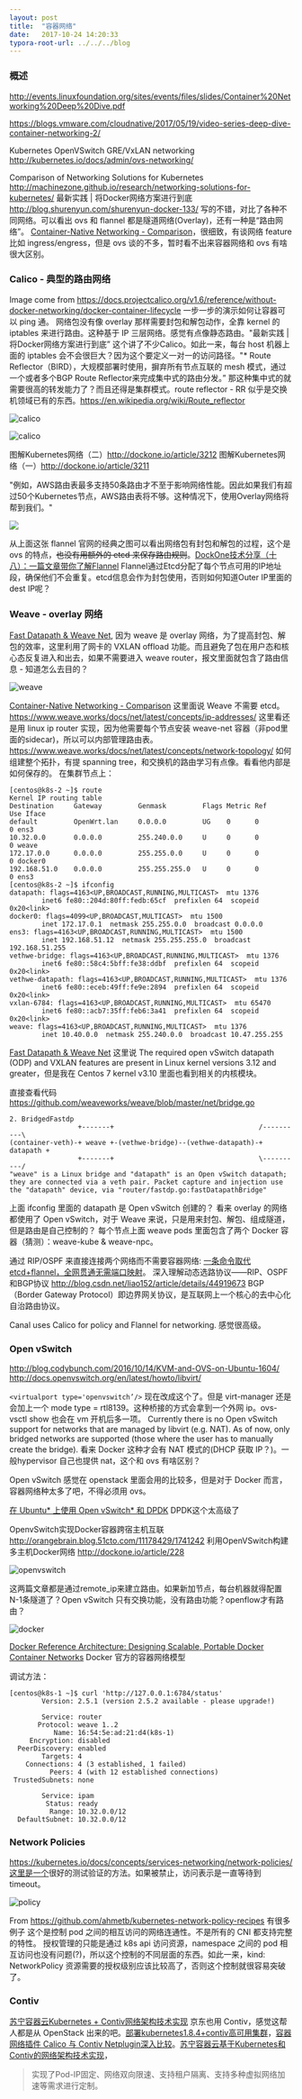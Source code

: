 ```yaml
---
layout: post
title:  "容器网络"
date:   2017-10-24 14:20:33
typora-root-url: ../../../blog
---
```


### 概述
http://events.linuxfoundation.org/sites/events/files/slides/Container%20Networking%20Deep%20Dive.pdf

https://blogs.vmware.com/cloudnative/2017/05/19/video-series-deep-dive-container-networking-2/

Kubernetes OpenVSwitch GRE/VxLAN networking http://kubernetes.io/docs/admin/ovs-networking/

Comparison of Networking Solutions for Kubernetes http://machinezone.github.io/research/networking-solutions-for-kubernetes/
最新实践 | 将Docker网络方案进行到底 http://blog.shurenyun.com/shurenyun-docker-133/ 写的不错，对比了各种不同网络。可以看出 ovs 和 flannel 都是隧道网络(Overlay)，还有一种是“路由网络”。
[Container-Native Networking - Comparison](https://docs.google.com/spreadsheets/d/1polIS2pvjOxCZ7hpXbra68CluwOZybsP1IYfr-HrAXc/edit#gid=0)，很细致，有谈网络 feature 比如 ingress/engress，但是 ovs 谈的不多，暂时看不出来容器网络和 ovs 有啥很大区别。

### Calico - 典型的路由网络
Image come from https://docs.projectcalico.org/v1.6/reference/without-docker-networking/docker-container-lifecycle 一步一步的演示如何让容器可以 ping 通。 网络包没有像 overlay 那样需要封包和解包动作，全靠 kernel 的 iptables 来进行路由。这种基于 IP 三层网络。感觉有点像静态路由。"最新实践 | 将Docker网络方案进行到底” 这个讲了不少Calico。如此一来，每台 host 机器上面的 iptables 会不会很巨大？因为这个要定义一对一的访问路径。"* 
 Route Reflector（BIRD），大规模部署时使用，摒弃所有节点互联的 mesh 模式，通过一个或者多个BGP Route Reflector来完成集中式的路由分发。” 那这种集中式的就需要很高的转发能力了？而且还得是集群模式。route reflector - RR 似乎是交换机领域已有的东西。https://en.wikipedia.org/wiki/Route_reflector

![calico](/images/2017/calico.png)

![calico](/images/2017/calico2.gif)

图解Kubernetes网络（二）http://dockone.io/article/3212 图解Kubernetes网络（一）http://dockone.io/article/3211

"例如，AWS路由表最多支持50条路由才不至于影响网络性能。因此如果我们有超过50个Kubernetes节点，AWS路由表将不够。这种情况下，使用Overlay网络将帮到我们。"

![](/images/2017/flannel-packet-01.png)

从上面这张 flannel 官网的经典之图可以看出网络包有封包和解包的过程，这个是 ovs 的特点，~~也没有用额外的 etcd 来保存路由规则~~。[DockOne技术分享（十八）：一篇文章带你了解Flannel](http://dockone.io/article/618) Flannel通过Etcd分配了每个节点可用的IP地址段，确保他们不会重复。etcd信息会作为封包使用，否则如何知道Outer IP里面的dest IP呢？

### Weave - overlay 网络
[Fast Datapath & Weave Net](https://www.weave.works/docs/net/latest/concepts/fastdp-how-it-works/), 因为 weave 是 overlay 网络，为了提高封包、解包的效率，这里利用了网卡的 VXLAN offload 功能。而且避免了包在用户态和核心态反复进入和出去，如果不需要进入 weave router，报文里面就包含了路由信息 - 知道怎么去目的？

![weave](/images/2017/weave.png)

[Container-Native Networking - Comparison](https://docs.google.com/spreadsheets/d/1polIS2pvjOxCZ7hpXbra68CluwOZybsP1IYfr-HrAXc/edit#gid=0) 这里面说 Weave 不需要 etcd。https://www.weave.works/docs/net/latest/concepts/ip-addresses/ 这里看还是用 linux ip router 实现，因为他需要每个节点安装 weave-net 容器（非pod里面的sidecar)，所以可以内部管理路由表。
https://www.weave.works/docs/net/latest/concepts/network-topology/ 如何组建整个拓扑，有提 spanning tree，和交换机的路由学习有点像。看看他内部是如何保存的。
在集群节点上：
```
[centos@k8s-2 ~]$ route
Kernel IP routing table
Destination     Gateway         Genmask         Flags Metric Ref    Use Iface
default         OpenWrt.lan     0.0.0.0         UG    0      0        0 ens3
10.32.0.0       0.0.0.0         255.240.0.0     U     0      0        0 weave
172.17.0.0      0.0.0.0         255.255.0.0     U     0      0        0 docker0
192.168.51.0    0.0.0.0         255.255.255.0   U     0      0        0 ens3
[centos@k8s-2 ~]$ ifconfig 
datapath: flags=4163<UP,BROADCAST,RUNNING,MULTICAST>  mtu 1376
        inet6 fe80::204d:80ff:fedb:65cf  prefixlen 64  scopeid 0x20<link>
docker0: flags=4099<UP,BROADCAST,MULTICAST>  mtu 1500
        inet 172.17.0.1  netmask 255.255.0.0  broadcast 0.0.0.0
ens3: flags=4163<UP,BROADCAST,RUNNING,MULTICAST>  mtu 1500
        inet 192.168.51.12  netmask 255.255.255.0  broadcast 192.168.51.255
vethwe-bridge: flags=4163<UP,BROADCAST,RUNNING,MULTICAST>  mtu 1376
        inet6 fe80::58c4:5bff:fe38:ddbf  prefixlen 64  scopeid 0x20<link>
vethwe-datapath: flags=4163<UP,BROADCAST,RUNNING,MULTICAST>  mtu 1376
        inet6 fe80::eceb:49ff:fe9e:2894  prefixlen 64  scopeid 0x20<link>
vxlan-6784: flags=4163<UP,BROADCAST,RUNNING,MULTICAST>  mtu 65470
        inet6 fe80::acb7:35ff:feb6:3a41  prefixlen 64  scopeid 0x20<link>
weave: flags=4163<UP,BROADCAST,RUNNING,MULTICAST>  mtu 1376
        inet 10.40.0.0  netmask 255.240.0.0  broadcast 10.47.255.255
```
[Fast Datapath & Weave Net](https://www.weave.works/docs/net/latest/concepts/fastdp-how-it-works/) 这里说 The required open vSwitch datapath (ODP) and VXLAN features are present in Linux kernel versions 3.12 and greater，但是我在 Centos 7 kernel v3.10 里面也看到相关的内核模块。

直接查看代码 https://github.com/weaveworks/weave/blob/master/net/bridge.go
```
2. BridgedFastdp
                 +-------+                                    /----------\
(container-veth)-+ weave +-(vethwe-bridge)--(vethwe-datapath)-+ datapath +
                 +-------+                                    \----------/
"weave" is a Linux bridge and "datapath" is an Open vSwitch datapath; they are connected via a veth pair. Packet capture and injection use the "datapath" device, via "router/fastdp.go:fastDatapathBridge"
```
上面 ifconfig 里面的 datapath 是 Open vSwitch 创建的？
看来 overlay 的网络都使用了 Open vSwitch，对于 Weave 来说，只是用来封包、解包、组成隧道，但是路由是自己控制的？
每个节点上面 weave pods 里面包含了两个 Docker 容器（猜测）：weave-kube & weave-npc。

通过 RIP/OSPF 来直接连接两个网络而不需要容器网络: [一条命令取代etcd+flannel，全网贯通无需端口映射](http://dockone.io/article/466)。
深入理解动态选路协议——RIP、OSPF和BGP协议 http://blog.csdn.net/liao152/article/details/44919673 
BGP（Border Gateway Protocol）即边界网关协议，是互联网上一个核心的去中心化自治路由协议。

Canal uses Calico for policy and Flannel for networking. 感觉很高级。



### Open vSwitch
http://blog.codybunch.com/2016/10/14/KVM-and-OVS-on-Ubuntu-1604/ http://docs.openvswitch.org/en/latest/howto/libvirt/

`<virtualport type='openvswitch’/>` 现在改成这个了。但是 virt-manager 还是会加上一个 mode type = rtl8139。这种桥接的方式会拿到一个外网 ip。ovs-vsctl show 也会在 vm 开机后多一项。
Currently there is no Open vSwitch support for networks that are managed by libvirt (e.g. NAT). As of now, only bridged networks are supported (those where the user has to manually create the bridge).
看来 Docker 这种才会有 NAT 模式的(DHCP 获取 IP？)。一般hypervisor 自己也提供 nat，这个和 ovs 有啥区别？

Open vSwitch 感觉在 openstack 里面会用的比较多，但是对于 Docker 而言，容器网络种太多了吧，不得必须用 ovs。

[在 Ubuntu* 上使用 Open vSwitch* 和 DPDK](https://software.intel.com/zh-cn/articles/using-open-vswitch-with-dpdk-on-ubuntu) DPDK这个太高级了

OpenvSwitch实现Docker容器跨宿主机互联 http://orangebrain.blog.51cto.com/11178429/1741242
利用OpenVSwitch构建多主机Docker网络 http://dockone.io/article/228

![openvswitch](/images/2017/openvswitch.png)

这两篇文章都是通过remote_ip来建立路由。如果新加节点，每台机器就得配置 N-1条隧道了？Open vSwitch 只有交换功能，没有路由功能？openflow才有路由？

![docker](/images/2017/docker-network.png)

[Docker Reference Architecture: Designing Scalable, Portable Docker Container Networks](https://success.docker.com/article/Docker_Reference_Architecture-_Designing_Scalable,_Portable_Docker_Container_Networks)
Docker 官方的容器网络模型

调试方法：
```
[centos@k8s-1 ~]$ curl 'http://127.0.0.1:6784/status'
        Version: 2.5.1 (version 2.5.2 available - please upgrade!)

        Service: router
       Protocol: weave 1..2
           Name: 16:54:5e:ad:21:d4(k8s-1)
     Encryption: disabled
  PeerDiscovery: enabled
        Targets: 4
    Connections: 4 (3 established, 1 failed)
          Peers: 4 (with 12 established connections)
 TrustedSubnets: none

        Service: ipam
         Status: ready
          Range: 10.32.0.0/12
  DefaultSubnet: 10.32.0.0/12
```


### Network Policies
https://kubernetes.io/docs/concepts/services-networking/network-policies/
[这里是一个](https://kubernetes.io/docs/tasks/administer-cluster/declare-network-policy/)很好的测试验证的方法。如果被禁止，访问表示是一直等待到 timeout。

![policy](/images/2017/network-policy.gif)

From https://github.com/ahmetb/kubernetes-network-policy-recipes 有很多例子
这个是控制 pod 之间的相互访问的网络连通性。不是所有的 CNI 都支持完整的特性。
授权管理的只能是通过 k8s api 访问资源，namespace 之间的 pod 相互访问也没有问题(?)，所以这个控制的不同层面的东西。如此一来，kind: NetworkPolicy 资源需要的授权级别应该比较高了，否则这个控制就很容易突破了。

### Contiv
[苏宁容器云Kubernetes + Contiv网络架构技术实现](http://www.sohu.com/a/246377951_804130) 京东也用 Contiv，感觉这帮人都是从 OpenStack 出来的吧。[部署kubernetes1.8.4+contiv高可用集群](https://www.cnblogs.com/keithtt/p/8136289.html)，[容器网络插件 Calico 与 Contiv Netplugin深入比较](http://dockone.io/article/1935)。[苏宁容器云基于Kubernetes和Contiv的网络架构技术实现](https://mp.weixin.qq.com/s/G5me12pkKjmmK7BnsjKAQA)，
> 实现了Pod-IP固定、网络双向限速、支持租户隔离、支持多种虚拟网络加速等需求进行定制。
